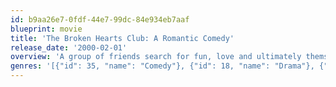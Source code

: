 ```yaml
---
id: b9aa26e7-0fdf-44e7-99dc-84e934eb7aaf
blueprint: movie
title: 'The Broken Hearts Club: A Romantic Comedy'
release_date: '2000-02-01'
overview: 'A group of friends search for fun, love and ultimately themselves in West Hollywood. This movie is an entertaining, and sometimes cynical look into the lives of six gay men trying to come to terms with what being gay and single (or gay and partnered) means to them.'
genres: '[{"id": 35, "name": "Comedy"}, {"id": 18, "name": "Drama"}, {"id": 10749, "name": "Romance"}]'
---
```

